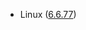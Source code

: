 - Linux ([6.6.77](https://git.kernel.org/pub/scm/linux/kernel/git/stable/linux.git/tag/?h=v6.6.77))
